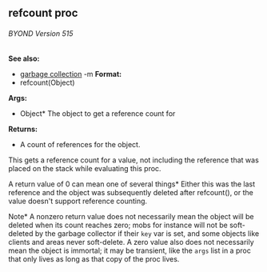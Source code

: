 ## refcount proc 
###### BYOND Version 515
**See also:**
*   [garbage collection](/ref/DM/garbage.md) -m<!-- -->
**Format:**
*   refcount(Object)
<!-- -->
**Args:**
*   Object* The object to get a reference count for
<!-- -->
**Returns:**
*   A count of references for the object.


This gets a reference count for a value, not including the
reference that was placed on the stack while evaluating this proc.


A return value of 0 can mean one of several things* Either this
was the last reference and the object was subsequently deleted after
refcount(), or the value doesn\'t support reference counting.


Note* A nonzero return value does not necessarily mean the
object will be deleted when its count reaches zero; mobs for instance
will not be soft-deleted by the garbage collector if their `key` var is
set, and some objects like clients and areas never soft-delete. A zero
value also does not necessarily mean the object is immortal; it may be
transient, like the `args` list in a proc that only lives as long as
that copy of the proc lives.